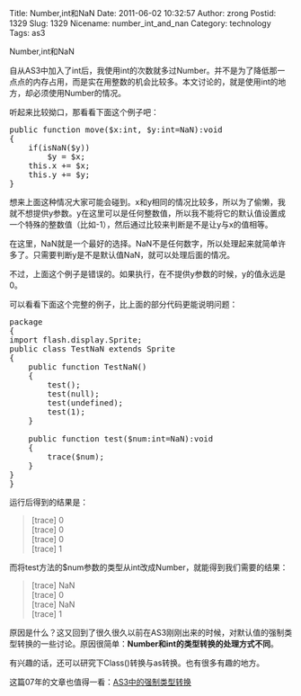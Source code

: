 Title: Number,int和NaN
Date: 2011-06-02 10:32:57
Author: zrong
Postid: 1329
Slug: 1329
Nicename: number_int_and_nan
Category: technology
Tags: as3

Number,int和NaN

自从AS3中加入了int后，我使用int的次数就多过Number。并不是为了降低那一点点的内存占用，而是实在用整数的机会比较多。本文讨论的，就是使用int的地方，却必须使用Number的情况。

听起来比较拗口，那看看下面这个例子吧：

<pre lang="actionscript">
public function move($x:int, $y:int=NaN):void
{
	if(isNaN($y))
		$y = $x;
	this.x += $x;
	this.y += $y;
}
</pre>

想来上面这种情况大家可能会碰到。x和y相同的情况比较多，所以为了偷懒，我就不想提供y参数。y在这里可以是任何整数值，所以我不能将它的默认值设置成一个特殊的整数值（比如-1），然后通过比较来判断是不是让y与x的值相等。

在这里，NaN就是一个最好的选择。NaN不是任何数字，所以处理起来就简单许多了。只需要判断y是不是默认值NaN，就可以处理后面的情况。

不过，上面这个例子是错误的。如果执行，在不提供y参数的时候，y的值永远是0。

可以看看下面这个完整的例子，比上面的部分代码更能说明问题：

<pre lang="actionscript">
package
{
import flash.display.Sprite;
public class TestNaN extends Sprite
{
	public function TestNaN()
	{
		test();
		test(null);
		test(undefined);
		test(1);
	}

	public function test($num:int=NaN):void
	{
		trace($num);
	}
}
}
</pre>

运行后得到的结果是：

>[trace] 0  
>[trace] 0  
>[trace] 0  
>[trace] 1  

而将test方法的$num参数的类型从int改成Number，就能得到我们需要的结果：

>[trace] NaN  
>[trace] 0  
>[trace] NaN  
>[trace] 1  

原因是什么？这又回到了很久很久以前在AS3刚刚出来的时候，对默认值的强制类型转换的一些讨论。原因很简单：**Number和int的类型转换的处理方式不同**。

有兴趣的话，还可以研究下Class()转换与as转换。也有很多有趣的地方。

这篇07年的文章也值得一看：<a href="http://www.zhuoqun.net/html/y2007/654.html" target="_blank">AS3中的强制类型转换</a>
